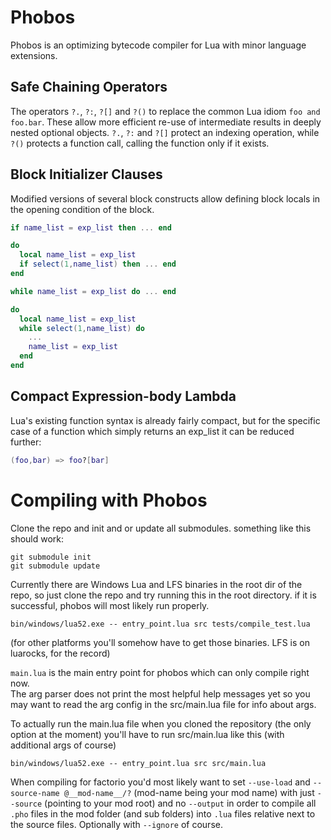 
# Phobos

Phobos is an optimizing bytecode compiler for Lua with minor language extensions.

## Safe Chaining Operators

The operators `?.`, `?:`, `?[]` and `?()` to replace the common Lua idiom
`foo and foo.bar`. These allow more efficient re-use of intermediate results in deeply nested optional objects. `?.`, `?:` and `?[]` protect an indexing operation, while `?()` protects a function call, calling the function only if it exists.

## Block Initializer Clauses

Modified versions of several block constructs allow defining block locals in the opening condition of the block.

```lua
if name_list = exp_list then ... end

do
  local name_list = exp_list
  if select(1,name_list) then ... end
end
```

```lua
while name_list = exp_list do ... end

do
  local name_list = exp_list
  while select(1,name_list) do
    ...
    name_list = exp_list
  end
end
```

## Compact Expression-body Lambda

Lua's existing function syntax is already fairly compact, but for the specific case of a function which simply returns an exp_list it can be reduced further:

```lua
(foo,bar) => foo?[bar]
```

# Compiling with Phobos

Clone the repo and init and or update all submodules. something like this should work:
```
git submodule init
git submodule update
```

Currently there are Windows Lua and LFS binaries in the root dir of the repo, so just clone the repo and try running this in the root directory. if it is successful, phobos will most likely run properly.
```
bin/windows/lua52.exe -- entry_point.lua src tests/compile_test.lua
```
<!-- cSpell:ignore luarocks -->
(for other platforms you'll somehow have to get those binaries. LFS is on luarocks, for the record)

`main.lua` is the main entry point for phobos which can only compile right now.\
The arg parser does not print the most helpful help messages yet so you may want to read the arg config in the src/main.lua file for info about args.

To actually run the main.lua file when you cloned the repository (the only option at the moment) you'll have to run src/main.lua like this (with additional args of course)
```
bin/windows/lua52.exe -- entry_point.lua src src/main.lua
```

When compiling for factorio you'd most likely want to set `--use-load` and `--source-name @__mod-name__/?` (mod-name being your mod name) with just `--source` (pointing to your mod root) and no `--output` in order to compile all `.pho` files in the mod folder (and sub folders) into `.lua` files relative next to the source files. Optionally with `--ignore` of course.
